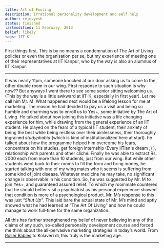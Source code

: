 ```yaml
---
title: Art of Fooling
description: Irrational personality development and self help
author: rejuvyesh
status: finished
lastmodified: 11 February, 2013
belief: likely
tags: IIT-K
---
```


First things first. This is by no means a condemnation of The Art of Living policies or even the organisation per se, but my experience of meeting one of their representatives at IIT Kanpur, who by the way is  also an alumnus of IIT Kanpur.

* * * * *

It was nearly 11pm, someone knocked at our door asking us to come to the other double room in our wing. First response to such situation is why now?? But anyways I went there to see some senior sitting welcoming us. (This by the way is a little awkward at IIT-K, especially in first year). Let me call him Mr. M. What happened next would be a lifelong lesson for me at marketing. The reason he had decided to pay us a visit and being so humble and charming was to enroll us to Yes+, some initiative by The Art of Living. He talked about how joining this initiative was a life changing experience for him, while drawing from the general experience of an IIT student. He played on the fears of a typical IIT student, their anxiety of being the best while being restless over their aimlessness, their thoroughly ingrained _studyphobia_ (which is kind of institutionalized here at start). he talked about how the programme helped him overcome his fears, concentrate on his studies, get foreign internship (Every IITian's dream ;) ), relationship with parents and other cliché. Finally he was able to extract Rs. 2000 each from more than 10 students, just from our wing. But while other students went back to their rooms to fill the form and bring money, he started talking with one of my wing mates who it seems is suffering from some kind of joint disease. Whatever medicine he may take, no significant change is observable in his condition. So, he was suggested by Mr. M to join Yes+, and guaranteed assured relief. To which my roommate countered that he should better visit a psychiatrist as his personal experience showed that condition is more of a psychological product. Mr. M’s response to this was just _“Shut Up”_. This laid bare the actual state of Mr. M’s mind and aptly showed what he had learned at “The Art Of Living” and how he could manage to work full-time for the same organization.

All this has further strengthened my belief of never believing in any of the claims of any such, so-called personality development course and forced me think about the all-pervasive marketing strategies in today’s world. From [Roller Babies](http://youtu.be/XQcVllWpwGs) to Kolaveri di, this truly is the marketing age.

* * * * *
